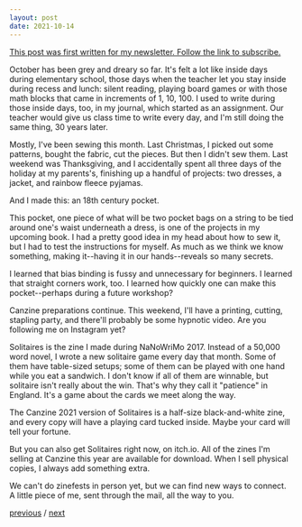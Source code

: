 ```yaml
---
layout: post
date: 2021-10-14
---
```


[This post was first written for my newsletter. Follow the link to subscribe.](https://tinyletter.com/jessdriscoll)

October has been grey and dreary so far. It's felt a lot like inside days during elementary school, those days when the teacher let you stay inside during recess and lunch: silent reading, playing board games or with those math blocks that came in increments of 1, 10, 100. I used to write during those inside days, too, in my journal, which started as an assignment. Our teacher would give us class time to write every day, and I'm still doing the same thing, 30 years later. 

Mostly, I've been sewing this month. Last Christmas, I picked out some patterns, bought the fabric, cut the pieces. But then I didn't sew them. Last weekend was Thanksgiving, and I accidentally spent all three days of the holiday at my parents's, finishing up a handful of projects: two dresses, a jacket, and rainbow fleece pyjamas.

And I made this: an 18th century pocket.

This pocket, one piece of what will be two pocket bags on a string to be tied around one's waist underneath a dress, is one of the projects in my upcoming book. I had a pretty good idea in my head about how to sew it, but I had to test the instructions for myself. As much as we think we know something, making it--having it in our hands--reveals so many secrets. 

I learned that bias binding is fussy and unnecessary for beginners. I learned that straight corners work, too. I learned how quickly one can make this pocket--perhaps during a future workshop?

Canzine preparations continue. This weekend, I'll have a printing, cutting, stapling party, and there'll probably be some hypnotic video. Are you following me on Instagram yet?

Solitaires is the zine I made during NaNoWriMo 2017. Instead of a 50,000 word novel, I wrote a new solitaire game every day that month. Some of them have table-sized setups; some of them can be played with one hand while you eat a sandwich. I don't know if all of them are winnable, but solitaire isn't really about the win. That's why they call it "patience" in England. It's a game about the cards we meet along the way.

The Canzine 2021 version of Solitaires is a half-size black-and-white zine, and every copy will have a playing card tucked inside. Maybe your card will tell your fortune.

But you can also get Solitaires right now, on itch.io. All of the zines I'm selling at Canzine this year are available for download. When I sell physical copies, I always add something extra. 

We can't do zinefests in person yet, but we can find new ways to connect. A little piece of me, sent through the mail, all the way to you.

<a href="{{page.previous.url}}">previous</a> / <a href="{{page.next.url}}">next</a>
